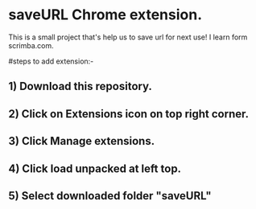 # saveURL Chrome extension.

This is a small project that's help us to save url for next use!
I learn form scrimba.com.

#steps to add extension:-
## 1) Download this repository.
## 2) Click on Extensions icon on top right corner.
## 3) Click Manage extensions.
## 4) Click load unpacked at left top.
## 5) Select downloaded folder "saveURL"
